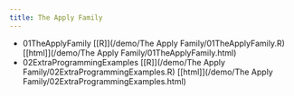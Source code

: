 ```yaml
---
title: The Apply Family
---
```


 * 01TheApplyFamily [[R]](/demo/The Apply Family/01TheApplyFamily.R) [[html]](/demo/The Apply Family/01TheApplyFamily.html)
 * 02ExtraProgrammingExamples [[R]](/demo/The Apply Family/02ExtraProgrammingExamples.R) [[html]](/demo/The Apply Family/02ExtraProgrammingExamples.html)
